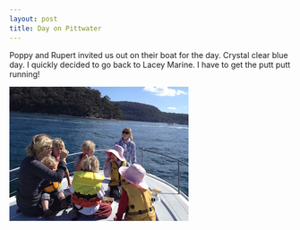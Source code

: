 ```yaml
---
layout: post
title: Day on Pittwater
---
```


Poppy and Rupert invited us out on their boat for the day. Crystal clear blue day. I quickly decided to go back to Lacey Marine. I have to get the putt putt running!

![placeholder](/assets/images/IMG_1711.jpg) 
